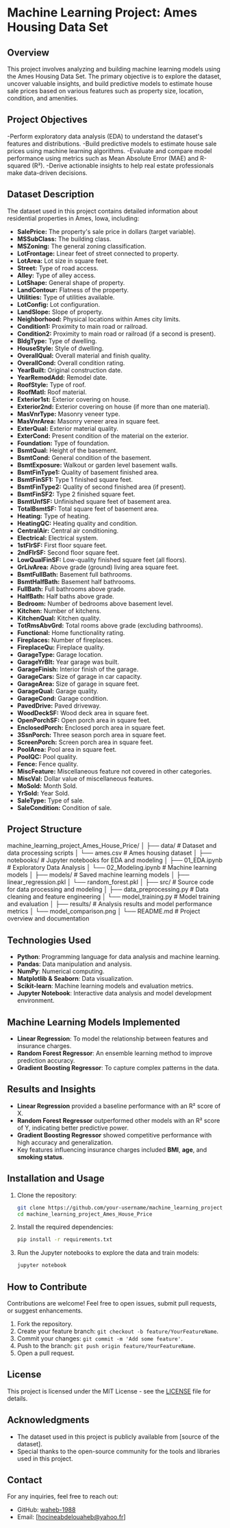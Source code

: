 # Machine Learning Project: Ames Housing Data Set 


## Overview  
This project involves analyzing and building machine learning models using the Ames Housing Data Set. The primary objective is to explore the dataset, uncover valuable insights, and build predictive models to estimate house sale prices based on various features such as property size, location, condition, and amenities.  

## Project Objectives  
-Perform exploratory data analysis (EDA) to understand the dataset's features and distributions.
-Build predictive models to estimate house sale prices using machine learning algorithms.
-Evaluate and compare model performance using metrics such as Mean Absolute Error (MAE) and R-squared (R²).
-Derive actionable insights to help real estate professionals make data-driven decisions. 

## Dataset Description  
The dataset used in this project contains detailed information about residential properties in Ames, Iowa, including:

- **SalePrice:** The property's sale price in dollars (target variable).
- **MSSubClass:** The building class.
- **MSZoning:** The general zoning classification.
- **LotFrontage:** Linear feet of street connected to property.
- **LotArea:** Lot size in square feet.
- **Street:** Type of road access.
- **Alley:** Type of alley access.
- **LotShape:** General shape of property.
- **LandContour:** Flatness of the property.
- **Utilities:** Type of utilities available.
- **LotConfig:** Lot configuration.
- **LandSlope:** Slope of property.
- **Neighborhood:** Physical locations within Ames city limits.
- **Condition1:** Proximity to main road or railroad.
- **Condition2:** Proximity to main road or railroad (if a second is present).
- **BldgType:** Type of dwelling.
- **HouseStyle:** Style of dwelling.
- **OverallQual:** Overall material and finish quality.
- **OverallCond:** Overall condition rating.
- **YearBuilt:** Original construction date.
- **YearRemodAdd:** Remodel date.
- **RoofStyle:** Type of roof.
- **RoofMatl:** Roof material.
- **Exterior1st:** Exterior covering on house.
- **Exterior2nd:** Exterior covering on house (if more than one material).
- **MasVnrType:** Masonry veneer type.
- **MasVnrArea:** Masonry veneer area in square feet.
- **ExterQual:** Exterior material quality.
- **ExterCond:** Present condition of the material on the exterior.
- **Foundation:** Type of foundation.
- **BsmtQual:** Height of the basement.
- **BsmtCond:** General condition of the basement.
- **BsmtExposure:** Walkout or garden level basement walls.
- **BsmtFinType1:** Quality of basement finished area.
- **BsmtFinSF1:** Type 1 finished square feet.
- **BsmtFinType2:** Quality of second finished area (if present).
- **BsmtFinSF2:** Type 2 finished square feet.
- **BsmtUnfSF:** Unfinished square feet of basement area.
- **TotalBsmtSF:** Total square feet of basement area.
- **Heating:** Type of heating.
- **HeatingQC:** Heating quality and condition.
- **CentralAir:** Central air conditioning.
- **Electrical:** Electrical system.
- **1stFlrSF:** First floor square feet.
- **2ndFlrSF:** Second floor square feet.
- **LowQualFinSF:** Low-quality finished square feet (all floors).
- **GrLivArea:** Above grade (ground) living area square feet.
- **BsmtFullBath:** Basement full bathrooms.
- **BsmtHalfBath:** Basement half bathrooms.
- **FullBath:** Full bathrooms above grade.
- **HalfBath:** Half baths above grade.
- **Bedroom:** Number of bedrooms above basement level.
- **Kitchen:** Number of kitchens.
- **KitchenQual:** Kitchen quality.
- **TotRmsAbvGrd:** Total rooms above grade (excluding bathrooms).
- **Functional:** Home functionality rating.
- **Fireplaces:** Number of fireplaces.
- **FireplaceQu:** Fireplace quality.
- **GarageType:** Garage location.
- **GarageYrBlt:** Year garage was built.
- **GarageFinish:** Interior finish of the garage.
- **GarageCars:** Size of garage in car capacity.
- **GarageArea:** Size of garage in square feet.
- **GarageQual:** Garage quality.
- **GarageCond:** Garage condition.
- **PavedDrive:** Paved driveway.
- **WoodDeckSF:** Wood deck area in square feet.
- **OpenPorchSF:** Open porch area in square feet.
- **EnclosedPorch:** Enclosed porch area in square feet.
- **3SsnPorch:** Three season porch area in square feet.
- **ScreenPorch:** Screen porch area in square feet.
- **PoolArea:** Pool area in square feet.
- **PoolQC:** Pool quality.
- **Fence:** Fence quality.
- **MiscFeature:** Miscellaneous feature not covered in other categories.
- **MiscVal:** Dollar value of miscellaneous features.
- **MoSold:** Month Sold.
- **YrSold:** Year Sold.
- **SaleType:** Type of sale.
- **SaleCondition:** Condition of sale.

## Project Structure  
machine_learning_project_Ames_House_Price/
│
├── data/                     # Dataset and data processing scripts
│   └── ames.csv         # Ames housing dataset
│
├── notebooks/                # Jupyter notebooks for EDA and modeling
│   ├── 01_EDA.ipynb          # Exploratory Data Analysis
│   └── 02_Modeling.ipynb     # Machine learning models
│
├── models/                   # Saved machine learning models
│   ├── linear_regression.pkl
│   └── random_forest.pkl
│
├── src/                      # Source code for data processing and modeling
│   ├── data_preprocessing.py # Data cleaning and feature engineering
│   └── model_training.py     # Model training and evaluation
│
├── results/                  # Analysis results and model performance metrics
│   └── model_comparison.png
│
└── README.md                 # Project overview and documentation


## Technologies Used  
- **Python**: Programming language for data analysis and machine learning.  
- **Pandas**: Data manipulation and analysis.  
- **NumPy**: Numerical computing.  
- **Matplotlib & Seaborn**: Data visualization.  
- **Scikit-learn**: Machine learning models and evaluation metrics.  
- **Jupyter Notebook**: Interactive data analysis and model development environment.  

## Machine Learning Models Implemented  
- **Linear Regression**: To model the relationship between features and insurance charges.  
- **Random Forest Regressor**: An ensemble learning method to improve prediction accuracy.  
- **Gradient Boosting Regressor**: To capture complex patterns in the data.  

## Results and Insights  
- **Linear Regression** provided a baseline performance with an R² score of X.  
- **Random Forest Regressor** outperformed other models with an R² score of Y, indicating better predictive power.  
- **Gradient Boosting Regressor** showed competitive performance with high accuracy and generalization.  
- Key features influencing insurance charges included **BMI**, **age**, and **smoking status**.  

## Installation and Usage  
1. Clone the repository:  
    ```bash
    git clone https://github.com/your-username/machine_learning_project_Ames_House_Price.git
    cd machine_learning_project_Ames_House_Price
    ```  
2. Install the required dependencies:  
    ```bash
    pip install -r requirements.txt
    ```  
3. Run the Jupyter notebooks to explore the data and train models:  
    ```bash
    jupyter notebook
    ```  

## How to Contribute  
Contributions are welcome! Feel free to open issues, submit pull requests, or suggest enhancements.  
1. Fork the repository.  
2. Create your feature branch: `git checkout -b feature/YourFeatureName`.  
3. Commit your changes: `git commit -m 'Add some feature'`.  
4. Push to the branch: `git push origin feature/YourFeatureName`.  
5. Open a pull request.  

## License  
This project is licensed under the MIT License - see the [LICENSE](LICENSE) file for details.  

## Acknowledgments  
- The dataset used in this project is publicly available from [source of the dataset].  
- Special thanks to the open-source community for the tools and libraries used in this project.  

## Contact  
For any inquiries, feel free to reach out:  
- GitHub: [waheb-1988](https://github.com/your-username)  
- Email: [hocineabdelouaheb@yahoo.fr]  
